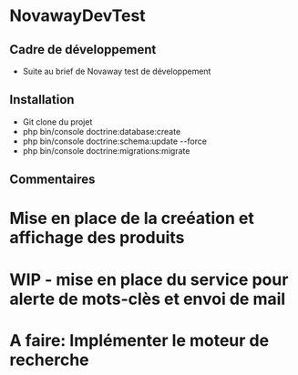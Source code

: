 NovawayDevTest
==============

## Cadre de développement

* Suite au brief de Novaway test de développement

## Installation

* Git clone du projet
* php bin/console doctrine:database:create
* php bin/console doctrine:schema:update --force
* php bin/console doctrine:migrations:migrate

## Commentaires

# Mise en place de la creéation et affichage des produits
# WIP - mise en place du service pour alerte de mots-clès et envoi de mail
# A faire: Implémenter le moteur de recherche

